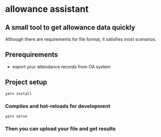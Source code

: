 # allowance assistant

## A small tool to get allowance data quickly
Although there are requirements for file format, it satisfies most scenarios.

## Prerequirements
+ export your attendance records from OA system

## Project setup
```
yarn install
```

### Compiles and hot-reloads for development
```
yarn serve
```

### Then you can upload your file and get results

